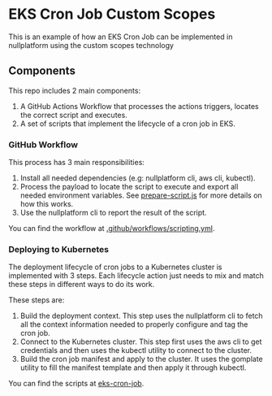 # EKS Cron Job Custom Scopes
This is an example of how an EKS Cron Job can be implemented in nullplatform using the custom scopes technology

## Components
This repo includes 2 main components:

1. A GitHub Actions Workflow that processes the actions triggers, locates the correct script and executes.
2. A set of scripts that implement the lifecycle of a cron job in EKS.

### GitHub Workflow
This process has 3 main responsibilities:

1. Install all needed dependencies (e.g: nullplatform cli, aws cli, kubectl).
2. Process the payload to locate the script to execute and export all needed environment variables. See [prepare-script.js](/.github/workflows/scripts/prepare-script.js) for more details on how this works.
3. Use the nullplatform cli to report the result of the script.

You can find the workflow at [.github/workflows/scripting.yml](/.github/workflows/scripting.yml).

### Deploying to Kubernetes
The deployment lifecycle of cron jobs to a Kubernetes cluster is implemented with 3 steps. Each lifecycle action just needs to mix and match these steps in different ways to do its work.

These steps are:

1. Build the deployment context. This step uses the nullplatform cli to fetch all the context information needed to properly configure and tag the cron job.
2. Connect to the Kubernetes cluster. This step first uses the aws cli to get credentials and then uses the kubectl utility to connect to the cluster.
3. Build the cron job manifest and apply to the cluster. It uses the gomplate utility to fill the manifest template and then apply it through kubectl.

You can find the scripts at [eks-cron-job](eks-cron-job).
